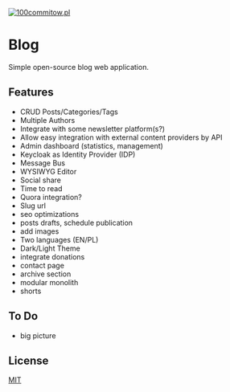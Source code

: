 
[![100commitow.pl](https://img.shields.io/badge/Participant-100commitow.pl-000000)](http://100commitow.pl)



# Blog

Simple open-source blog web application.

## Features

- CRUD Posts/Categories/Tags
- Multiple Authors
- Integrate with some newsletter platform(s?)
- Allow easy integration with external content providers by API
- Admin dashboard (statistics, management)
- Keycloak as Identity Provider (IDP)
- Message Bus
- WYSIWYG Editor
- Social share 
- Time to read
- Quora integration? 
- Slug url
- seo optimizations
- posts drafts, schedule publication
- add images
- Two languages (EN/PL)
- Dark/Light Theme
- integrate donations
- contact page
- archive section
- modular monolith
- shorts

## To Do
- big picture

## License

[MIT](https://choosealicense.com/licenses/mit/)


